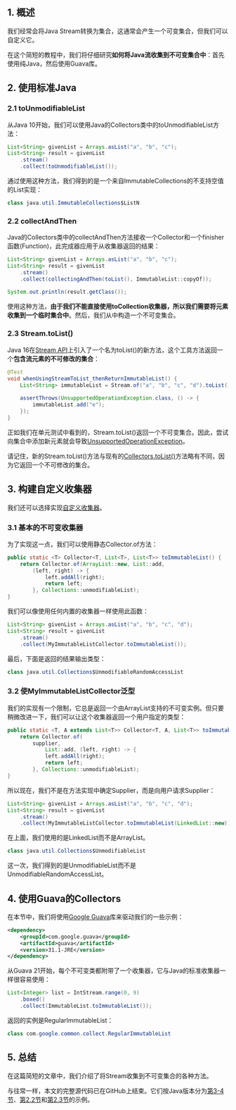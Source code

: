 ## 1. 概述

我们经常会将Java Stream转换为集合，这通常会产生一个可变集合，但我们可以自定义它。

在这个简短的教程中，我们将仔细研究**如何将Java流收集到不可变集合中**：首先使用纯Java，然后使用Guava库。

## 2. 使用标准Java

### 2.1 toUnmodifiableList

从Java 10开始，我们可以使用Java的Collectors类中的toUnmodifiableList方法：

```java
List<String> givenList = Arrays.asList("a", "b", "c");
List<String> result = givenList
    .stream()
    .collect(toUnmodifiableList());
```

通过使用这种方法，我们得到的是一个来自ImmutableCollections的不支持空值的List实现：

```java
class java.util.ImmutableCollections$ListN
```

### 2.2 collectAndThen

Java的Collectors类中的collectAndThen方法接收一个Collector和一个finisher函数(Function)，此完成器应用于从收集器返回的结果：

```java
List<String> givenList = Arrays.asList("a", "b", "c");
List<String> result = givenList
    .stream()
    .collect(collectingAndThen(toList(), ImmutableList::copyOf));

System.out.println(result.getClass());
```

使用这种方法，**由于我们不能直接使用toCollection收集器，所以我们需要将元素收集到一个临时集合中**。然后，我们从中构造一个不可变集合。

### 2.3 Stream.toList()

Java 16在[Stream API](https://www.baeldung.com/java-8-streams)上引入了一个名为toList()的新方法，这个工具方法返回一个**包含流元素的不可修改的集合**：

```java
@Test
void whenUsingStreamToList_thenReturnImmutableList() {
    List<String> immutableList = Stream.of("a", "b", "c", "d").toList();
	
    assertThrows(UnsupportedOperationException.class, () -> {
        immutableList.add("e");
    });
}
```

正如我们在单元测试中看到的，Stream.toList()返回一个不可变集合。因此，尝试向集合中添加新元素就会导致[UnsupportedOperationException](https://www.baeldung.com/java-list-unsupported-operation-exception)。

请记住，新的Stream.toList()方法与现有的[Collectors.toList()](https://www.baeldung.com/java-8-collectors#1-collectorstolist)方法略有不同，因为它返回一个不可修改的集合。

## 3. 构建自定义收集器

我们还可以选择实现[自定义收集器](https://www.baeldung.com/java-8-collectors#Custom)。

### 3.1 基本的不可变收集器

为了实现这一点，我们可以使用静态Collector.of方法：

```java
public static <T> Collector<T, List<T>, List<T>> toImmutableList() {
    return Collector.of(ArrayList::new, List::add,
        (left, right) -> {
            left.addAll(right);
            return left;
        }, Collections::unmodifiableList);
}
```

我们可以像使用任何内置的收集器一样使用此函数：

```java
List<String> givenList = Arrays.asList("a", "b", "c", "d");
List<String> result = givenList
    .stream()
    .collect(MyImmutableListCollector.toImmutableList());
```

最后，下面是返回的结果输出类型：

```java
class java.util.Collections$UnmodifiableRandomAccessList
```

### 3.2 使MyImmutableListCollector泛型

我们的实现有一个限制，它总是返回一个由ArrayList支持的不可变实例。但只要稍微改进一下，我们可以让这个收集器返回一个用户指定的类型：

```java
public static <T, A extends List<T>> Collector<T, A, List<T>> toImmutableList(Supplier<A> supplier) {
    return Collector.of(
        supplier,
            List::add, (left, right) -> {
            left.addAll(right);
            return left;
        }, Collections::unmodifiableList);
}
```

所以现在，我们不是在方法实现中确定Supplier，而是向用户请求Supplier：

```java
List<String> givenList = Arrays.asList("a", "b", "c", "d");
List<String> result = givenList
    .stream()
    .collect(MyImmutableListCollector.toImmutableList(LinkedList::new));
```

在上面，我们使用的是LinkedList而不是ArrayList。

```java
class java.util.Collections$UnmodifiableList
```

这一次，我们得到的是UnmodifiableList而不是UnmodifiableRandomAccessList。

## 4. 使用Guava的Collectors

在本节中，我们将使用[Google Guava](https://search.maven.org/search?q=a:guava)库来驱动我们的一些示例：

```xml
<dependency>
    <groupId>com.google.guava</groupId>
    <artifactId>guava</artifactId>
    <version>31.1-JRE</version>
</dependency>
```

从Guava 21开始，每个不可变类都附带了一个收集器，它与Java的标准收集器一样很容易使用：

```java
List<Integer> list = IntStream.range(0, 9)
    .boxed()
    .collect(ImmutableList.toImmutableList());
```

返回的实例是RegularImmutableList：

```java
class com.google.common.collect.RegularImmutableList
```

## 5. 总结

在这篇简短的文章中，我们介绍了将Stream收集到不可变集合的各种方法。

与往常一样，本文的完整源代码已在GitHub上结束。它们按Java版本分为[第3-4节](https://github.com/eugenp/tutorials/tree/master/core-java-modules/core-java-streams-2)、[第2.2节](https://github.com/eugenp/tutorials/tree/master/core-java-modules/core-java-10/)和[第2.3节](https://github.com/eugenp/tutorials/tree/master/core-java-modules/core-java-16/)的示例。